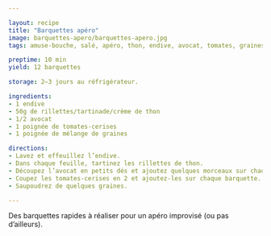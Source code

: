 ```yaml
---

layout: recipe
title: "Barquettes apéro"
image: barquettes-apero/barquettes-apero.jpg
tags: amuse-bouche, salé, apéro, thon, endive, avocat, tomates, graines, rapide, facile

preptime: 10 min
yield: 12 barquettes

storage: 2–3 jours au réfrigérateur.

ingredients:
- 1 endive
- 50g de rillettes/tartinade/crème de thon
- 1/2 avocat
- 1 poignée de tomates-cerises
- 1 poignée de mélange de graines

directions:
- Lavez et effeuillez l’endive.
- Dans chaque feuille, tartinez les rillettes de thon.
- Découpez l’avocat en petits dés et ajoutez quelques morceaux sur chaque barquette.
- Coupez les tomates-cerises en 2 et ajoutez-les sur chaque barquette.
- Saupoudrez de quelques graines.

---
```


Des barquettes rapides à réaliser pour un apéro improvisé (ou pas d’ailleurs). 